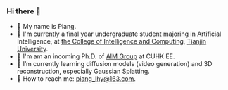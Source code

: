 ### Hi there 👋

  - 👋 My name is Piang.
  - 🏫 I'm currently a final year undergraduate student majoring in Artificial Intelligence, at [the College of Intelligence and Computing](https://cic.tju.edu.cn/), [Tianjin University](https://www.tju.edu.cn/).
  - 💼 I'm am an incoming Ph.D. of [AIM Group](https://www.ee.cuhk.edu.hk/~yxyuan/index.htm) at CUHK EE.
  - 🌱 I’m currently learning diffusion models (video generation) and 3D reconstruction, especially Gaussian Splatting.
  - 📮 How to reach me: piang_lhy@163.com.

